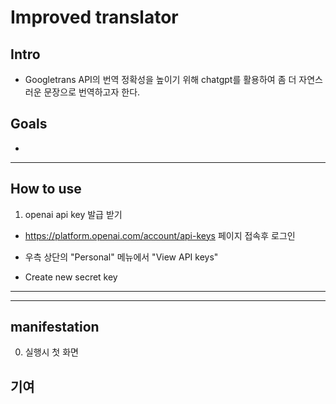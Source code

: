 # Improved translator

## Intro
- Googletrans API의 번역 정확성을 높이기 위해 chatgpt를 활용하여 좀 더 자연스러운 문장으로 번역하고자 한다.

## Goals
- 



---

## How to use
1. openai api key 발급 받기
- https://platform.openai.com/account/api-keys 페이지 접속후 로그인

- 우측 상단의 "Personal" 메뉴에서 "View API keys"

- Create new secret key

---
---


## manifestation
0. 실행시 첫 화면

## 기여
